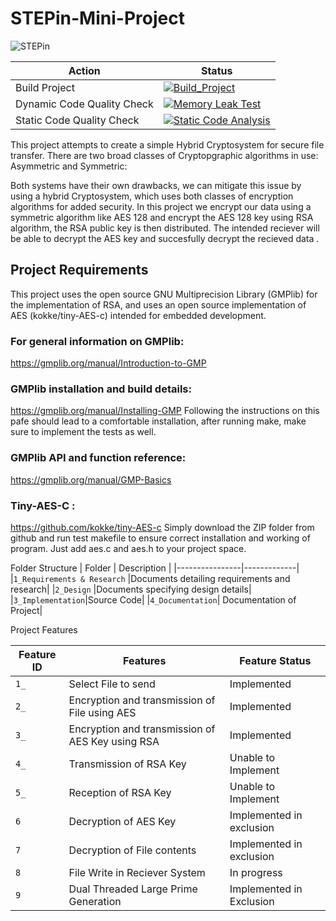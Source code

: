 # STEPin-Mini-Project
![STEPin](https://user-images.githubusercontent.com/71325016/126390610-84b74fb3-c6d7-48cb-9597-5e16bc9d7ddc.JPG)

|Action| Status|
|------|--------|
|Build Project|[![Build_Project](https://github.com/average1129/STEPin-Mini-Project-/actions/workflows/Build_Project.yml/badge.svg)](https://github.com/average1129/STEPin-Mini-Project-/actions/workflows/Build_Project.yml)|
|Dynamic Code Quality Check|[![Memory Leak Test](https://github.com/average1129/STEPin-Mini-Project-/actions/workflows/Memory%20Leak%20Test.yml/badge.svg)](https://github.com/average1129/STEPin-Mini-Project-/actions/workflows/Memory%20Leak%20Test.yml)|
|Static Code Quality Check|[![Static Code Analysis](https://github.com/average1129/STEPin-Mini-Project-/actions/workflows/CppCheck.yml/badge.svg)](https://github.com/average1129/STEPin-Mini-Project-/actions/workflows/CppCheck.yml)|



This project attempts to create a simple Hybrid Cryptosystem for secure file transfer. There are two broad classes of Cryptopgraphic algorithms in use: Asymmetric and Symmetric:

Both systems have their own drawbacks, we can mitigate this issue  by using a hybrid Cryptosystem, which uses both classes of encryption algorithms for added security. In this project we encrypt our data using a symmetric algorithm like AES 128 and encrypt the AES 128 key using RSA algorithm, the  RSA public key is then distributed. The intended reciever will be able to decrypt the AES key and succesfully decrypt the recieved data . 

## Project Requirements 

This project  uses the open source GNU Multiprecision Library (GMPlib) for the implementation of RSA, and uses an open source implementation of AES (kokke/tiny-AES-c) intended for embedded development. 

### For general information on GMPlib:
https://gmplib.org/manual/Introduction-to-GMP

### GMPlib installation and build details: 
https://gmplib.org/manual/Installing-GMP
Following the instructions on this pafe should lead to a comfortable installation, after running make, make sure to implement the tests as well. 

### GMPlib API and function reference:
https://gmplib.org/manual/GMP-Basics

### Tiny-AES-C : 
https://github.com/kokke/tiny-AES-c
Simply download the ZIP folder from github and  run test makefile to ensure correct installation and working of program. Just add aes.c and aes.h to your project space. 


Folder Structure 
| Folder         | Description |
|----------------|-------------|
|`1_Requirements & Research`  |Documents detailing requirements and research|
|`2_Design`        |Documents specifying design details|
|`3_Implementation`|Source Code|
|`4_Documentation`| Documentation of Project|


Project Features

| Feature ID       | Features | Feature Status|
|----------------|-------------|--------------|
|`1_` |Select File to send | Implemented|
|`2_`|Encryption and transmission of File using AES |Implemented |
|`3_`|Encryption and transmission of AES Key using RSA | Implemented|
|`4_`|Transmission of RSA Key|Unable to Implement |
|`5_`| Reception of RSA Key  |Unable to Implement|
|`6`|Decryption of AES Key |Implemented in exclusion|
|`7`|Decryption of File contents |Implemented in exclusion|
|`8`|File Write in Reciever System|In progress|
|`9`|Dual Threaded Large Prime Generation |Implemented in Exclusion|



